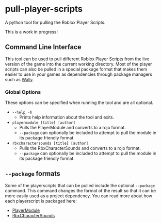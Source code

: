 # pull-player-scripts
A python tool for pulling the Roblox Player Scripts.

This is a work in progress!

## Command Line Interface

This tool can be used to pull different Roblox Player Scripts from the live version of the game into the current working directory. Most of the player scripts can also be pulled in a special package format that makes them easier to use in your games as dependencies through package managers such as [Wally](https://github.com/UpliftGames/wally).

### Global Options

These options can be specified when running the tool and are all optional.

* `--help`, `-h`
	* Prints help information about the tool and exits.
* `playermodule [title] [author]`
	* Pulls the PlayerModule and converts to a rojo format.
	* `--package` can optionally be included to attempt to pull the module in its package friendly format.
* `rbxcharactersounds [title] [author]`
	* Pulls the RbxCharacterSounds and converts to a rojo format.
	* `--package` can optionally be included to attempt to pull the module in its package friendly format.

## `--package` formats

Some of the playerscripts that can be pulled include the optional `--package` command. This command changes the format of the result so that it can be more easily used as a project dependency. You can read more about how each playerscript is packaged here:

- [PlayerModule](cli/PlayerScripts/PlayerModule/README.md)
- [RbxCharacterSounds](cli/PlayerScripts/RbxCharacterSounds/README.md)
